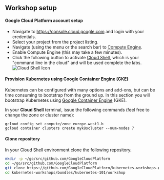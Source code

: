## Workshop setup

#### Google Cloud Platform account setup
* Navigate to https://console.cloud.google.com and login with your credentials.
* Select your project from the project listing.
* Navigate (using the menu or the search bar) to [Compute Engine](https://console.cloud.google.com/compute/).
* Enable Compute Engine (this may take a few minutes).
* Click the following button to activate [Cloud Shell](https://cloud.google.com/shell/docs),
which is your "command line in the cloud" and will be used complete the labs. ![Cloud Shell Icon](https://cloud.google.com/shell/docs/images/shell_icon.png)

#### Provision Kubernetes using Google Container Engine (GKE)

Kubernetes can be configured with many options and add-ons, but can be time consuming to bootstrap from the ground up. In this section you will bootstrap Kubernetes using [Google Container Engine](https://cloud.google.com/container-engine) (GKE).

In your **Cloud Shell** terminal, issue the following commands (feel free to change the zone or cluster name):

```
gcloud config set compute/zone europe-west1-b
gcloud container clusters create myk8scluster --num-nodes 7
```

#### Clone repository

In your Cloud Shell environment clone the following repository.

```bash
mkdir -p ~/go/src/github.com/GoogleCloudPlatform
cd ~/go/src/github.com/GoogleCloudPlatform
git clone https://github.com/GoogleCloudPlatform/kubernetes-workshops.git
cd kubernetes-workshops/bundles/kubernetes-101/workshop
```
